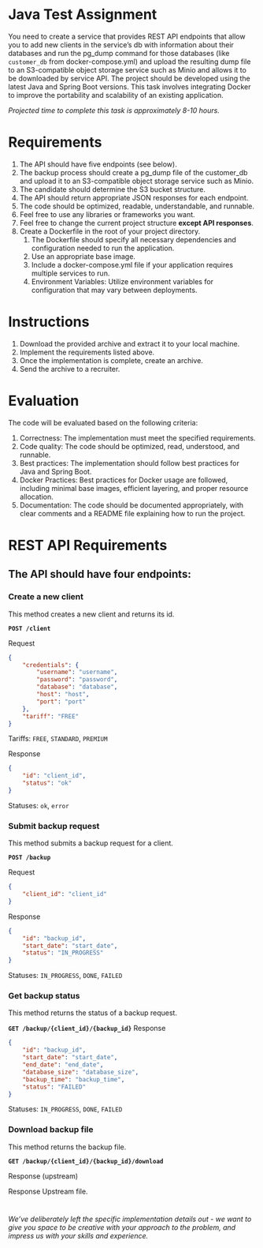 # Java Test Assignment

You need to create a service that provides REST API endpoints that allow you to add new clients in the service’s db with information about their databases and run the pg_dump command for those databases (like `customer_db` from docker-compose.yml) and upload the resulting dump file to an S3-compatible object storage service such as Minio and allows it to be downloaded by service API. The project should be developed using the latest Java and Spring Boot versions. This task involves integrating Docker to improve the portability and scalability of an existing application.

*Projected time to complete this task is approximately 8-10 hours.*


# Requirements

1. The API should have five endpoints (see below).
2. The backup process should create a pg_dump file of the customer_db and upload it to an S3-compatible object storage service such as Minio.
3. The candidate should determine the S3 bucket structure.
4. The API should return appropriate JSON responses for each endpoint.
5. The code should be optimized, readable, understandable, and runnable.
6. Feel free to use any libraries or frameworks you want.
7. Feel free to change the current project structure **except API responses**.
8. Create a Dockerfile in the root of your project directory.
    1. The Dockerfile should specify all necessary dependencies and configuration needed to run the application.
    2. Use an appropriate base image.
    3. Include a docker-compose.yml file if your application requires multiple services to run.
    4. Environment Variables: Utilize environment variables for configuration that may vary between deployments.


# Instructions

1. Download the provided archive and extract it to your local machine.
2. Implement the requirements listed above.
3. Once the implementation is complete, create an archive.
4. Send the archive to a recruiter.

# Evaluation
The code will be evaluated based on the following criteria:

1. Correctness: The implementation must meet the specified requirements.
2. Code quality: The code should be optimized, read, understood, and runnable.
3. Best practices: The implementation should follow best practices for Java and Spring Boot.
4. Docker Practices: Best practices for Docker usage are followed, including minimal base images, efficient layering, and proper resource allocation.
5. Documentation: The code should be documented appropriately, with clear comments and a README file explaining how to run the project.

# REST API Requirements

## The API should have four endpoints:

### Create a new client
This method creates a new client and returns its id.

 **`POST /client`**

Request

```json
{
    "credentials": {
        "username": "username",
        "password": "password",
        "database": "database",
        "host": "host",
        "port": "port"
    },
    "tariff": "FREE"
}
```

Tariffs: `FREE`, `STANDARD`, `PREMIUM`

 Response

```json
{
    "id": "client_id",
    "status": "ok"
}
```

Statuses: `ok`, `error`


### Submit backup request
This method submits a backup request for a client.

**`POST /backup`**

Request

```json
{
    "client_id": "client_id"
}
```

Response

```json
{
    "id": "backup_id",
    "start_date": "start_date",
    "status": "IN_PROGRESS"
}
```

Statuses: `IN_PROGRESS`, `DONE`, `FAILED`

### Get backup status
This method returns the status of a backup request.

**`GET /backup/{client_id}/{backup_id}`**
Response

```json
{
    "id": "backup_id",
    "start_date": "start_date",
    "end_date": "end_date",
    "database_size": "database_size",
    "backup_time": "backup_time",
    "status": "FAILED"
}
```

Statuses: `IN_PROGRESS`, `DONE`, `FAILED`


### Download backup file
This method returns the backup file.

**`GET /backup/{client_id}/{backup_id}/download`**

Response (upstream)

Response Upstream file.


#
*We’ve deliberately left the specific implementation details out - we want to
give you space to be creative with your approach to the problem, and impress us
with your skills and experience.*